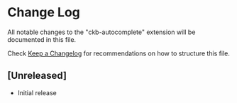 # Change Log
All notable changes to the "ckb-autocomplete" extension will be documented in this file.

Check [Keep a Changelog](http://keepachangelog.com/) for recommendations on how to structure this file.

## [Unreleased]
- Initial release